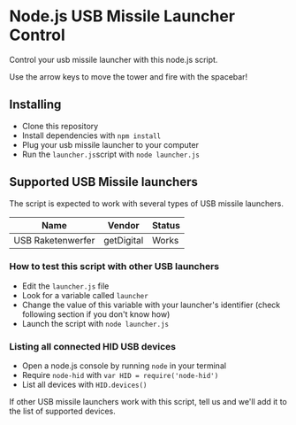 # Node.js USB Missile Launcher Control
Control your usb missile launcher with this node.js script.

Use the arrow keys to move the tower and fire with the spacebar!

## Installing
* Clone this repository
* Install dependencies with `npm install`
* Plug your usb missile launcher to your computer
* Run the `launcher.js`script with `node launcher.js`

## Supported USB Missile launchers
The script is expected to work with several types of USB missile launchers.

| Name              | Vendor        | Status |
| ----------------- | ------------- | ------ |
| USB Raketenwerfer | getDigital    | Works  |

### How to test this script with other USB launchers
* Edit the `launcher.js` file
* Look for a variable called `launcher`
* Change the value of this variable with your launcher's identifier (check following section if you don't know how)
* Launch the script with `node launcher.js`

### Listing all connected HID USB devices
* Open a node.js console by running `node` in your terminal
* Require `node-hid` with `var HID = require('node-hid')`
* List all devices with `HID.devices()`

If other USB missile launchers work with this script, tell us and we'll add it to the list of supported devices.
